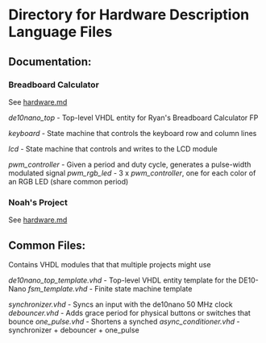 # Directory for Hardware Description Language Files

## Documentation:

### Breadboard Calculator

See [hardware.md](../docs/bb-calc/hardware.md)

_de10nano_top_   - Top-level VHDL entity for Ryan's Breadboard Calculator FP

_keyboard_       - State machine that controls the keyboard row and column lines

_lcd_            - State machine that controls and writes to the LCD module

_pwm_controller_ - Given a period and duty cycle, generates a pulse-width modulated signal
_pwm_rgb_led_    - 3 x _pwm_controller_, one for each color of an RGB LED (share common period)

### Noah's Project

See [hardware.md](docs/noahs-project/hardware.md)



## Common Files:

Contains VHDL modules that that multiple projects might use

_de10nano_top_template.vhd_ - Top-level VHDL entity template for the DE10-Nano
_fsm_template.vhd_          - Finite state machine template

_synchronizer.vhd_          - Syncs an input with the de10nano 50 MHz clock
_debouncer.vhd_             - Adds grace period for physical buttons or switches that bounce
_one_pulse.vhd_             - Shortens a synched 
_async_conditioner.vhd_     - synchronizer + debouncer + one_pulse
